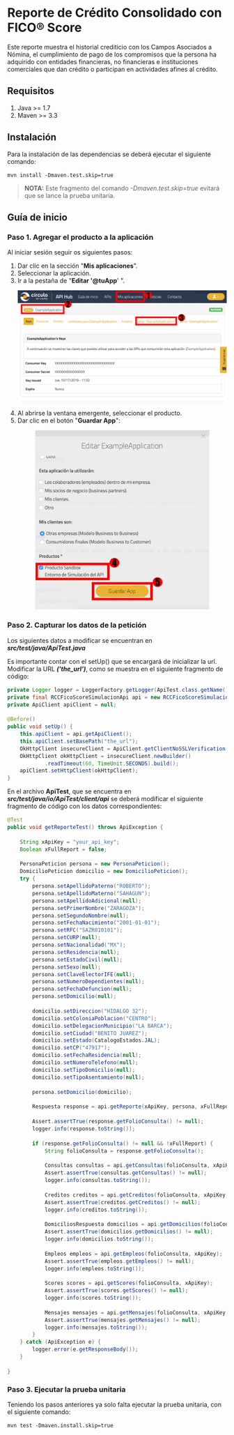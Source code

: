 # Reporte de Crédito Consolidado con FICO® Score

Este reporte muestra el historial crediticio con los Campos Asociados a Nómina, el cumplimiento de pago de los compromisos que la persona ha adquirido con entidades financieras, no financieras e instituciones comerciales que dan crédito o participan en actividades afines al crédito.

## Requisitos

1. Java >= 1.7
2. Maven >= 3.3

## Instalación

Para la instalación de las dependencias se deberá ejecutar el siguiente comando:

```shell
mvn install -Dmaven.test.skip=true
```

> **NOTA:** Este fragmento del comando *-Dmaven.test.skip=true* evitará que se lance la prueba unitaria.


## Guía de inicio

### Paso 1. Agregar el producto a la aplicación

Al iniciar sesión seguir os siguientes pasos:

 1. Dar clic en la sección "**Mis aplicaciones**".
 2. Seleccionar la aplicación.
 3. Ir a la pestaña de "**Editar '@tuApp**' ".
    <p align="center">
      <img src="https://github.com/APIHub-CdC/imagenes-cdc/blob/master/edit_applications.jpg" width="900">
    </p>
 4. Al abrirse la ventana emergente, seleccionar el producto.
 5. Dar clic en el botón "**Guardar App**":
    <p align="center">
      <img src="https://github.com/APIHub-CdC/imagenes-cdc/blob/master/selected_product.jpg" width="400">
    </p>

### Paso 2. Capturar los datos de la petición

Los siguientes datos a modificar se encuentran en ***src/test/java/ApiTest.java***

Es importante contar con el setUp() que se encargará de inicializar la url. Modificar la URL ***('the_url')***, como se muestra en el siguiente fragmento de código:

```java
private Logger logger = LoggerFactory.getLogger(ApiTest.class.getName());
private final RCCFicoScoreSimulacionApi api = new RCCFicoScoreSimulacionApi();
private ApiClient apiClient = null;

@Before()
public void setUp() {
	this.apiClient = api.getApiClient();
	this.apiClient.setBasePath("the_url");
	OkHttpClient insecureClient = ApiClient.getClientNoSSLVerification();
	OkHttpClient okHttpClient = insecureClient.newBuilder()
			.readTimeout(60, TimeUnit.SECONDS).build();
	apiClient.setHttpClient(okHttpClient);
}

```

En el archivo **ApiTest**, que se encuentra en ***src/test/java/io/ApiTest/client/api*** se deberá modificar el siguiente fragmento de código con los datos correspondientes:

```java
@Test
public void getReporteTest() throws ApiException {

	String xApiKey = "your_api_key";
	Boolean xFullReport = false;

	PersonaPeticion persona = new PersonaPeticion();
	DomicilioPeticion domicilio = new DomicilioPeticion();
	try {
		persona.setApellidoPaterno("ROBERTO");
		persona.setApellidoMaterno("SAHAGUN");
		persona.setApellidoAdicional(null);
		persona.setPrimerNombre("ZARAGOZA");
		persona.setSegundoNombre(null);
		persona.setFechaNacimiento("2001-01-01");
		persona.setRFC("SAZR010101");
		persona.setCURP(null);
		persona.setNacionalidad("MX");
		persona.setResidencia(null);
		persona.setEstadoCivil(null);
		persona.setSexo(null);
		persona.setClaveElectorIFE(null);
		persona.setNumeroDependientes(null);
		persona.setFechaDefuncion(null);
		persona.setDomicilio(null);

		domicilio.setDireccion("HIDALGO 32");
		domicilio.setColoniaPoblacion("CENTRO");
		domicilio.setDelegacionMunicipio("LA BARCA");
		domicilio.setCiudad("BENITO JUAREZ");
		domicilio.setEstado(CatalogoEstados.JAL);
		domicilio.setCP("47917");
		domicilio.setFechaResidencia(null);
		domicilio.setNumeroTelefono(null);
		domicilio.setTipoDomicilio(null);
		domicilio.setTipoAsentamiento(null);

		persona.setDomicilio(domicilio);

		Respuesta response = api.getReporte(xApiKey, persona, xFullReport);

		Assert.assertTrue(response.getFolioConsulta() != null);
		logger.info(response.toString());

		if (response.getFolioConsulta() != null && !xFullReport) {
			String folioConsulta = response.getFolioConsulta();

			Consultas consultas = api.getConsultas(folioConsulta, xApiKey);
			Assert.assertTrue(consultas.getConsultas() != null);
			logger.info(consultas.toString());

			Creditos creditos = api.getCreditos(folioConsulta, xApiKey);
			Assert.assertTrue(creditos.getCreditos() != null);
			logger.info(creditos.toString());

			DomiciliosRespuesta domicilios = api.getDomicilios(folioConsulta, xApiKey);
			Assert.assertTrue(domicilios.getDomicilios() != null);
			logger.info(domicilios.toString());

			Empleos empleos = api.getEmpleos(folioConsulta, xApiKey);
			Assert.assertTrue(empleos.getEmpleos() != null);
			logger.info(empleos.toString());

			Scores scores = api.getScores(folioConsulta, xApiKey);
			Assert.assertTrue(scores.getScores() != null);
			logger.info(scores.toString());

			Mensajes mensajes = api.getMensajes(folioConsulta, xApiKey);
			Assert.assertTrue(mensajes.getMensajes() != null);
			logger.info(mensajes.toString());
		}
	} catch (ApiException e) {
		logger.error(e.getResponseBody());
	}

}
```

### Paso 3. Ejecutar la prueba unitaria

Teniendo los pasos anteriores ya solo falta ejecutar la prueba unitaria, con el siguiente comando:

```shell
mvn test -Dmaven.install.skip=true
```
